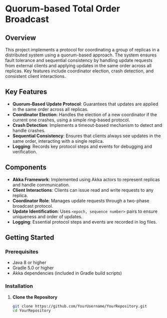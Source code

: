 # Quorum-based Total Order Broadcast

## Overview

This project implements a protocol for coordinating a group of replicas in a distributed system using a quorum-based approach. The system ensures fault tolerance and sequential consistency by handling update requests from external clients and applying updates in the same order across all replicas. Key features include coordinator election, crash detection, and consistent client interactions.

## Key Features

- **Quorum-Based Update Protocol**: Guarantees that updates are applied in the same order across all replicas.
- **Coordinator Election**: Handles the election of a new coordinator if the current one crashes, using a simple ring-based protocol.
- **Crash Detection**: Implements a timeout-based mechanism to detect and handle crashes.
- **Sequential Consistency**: Ensures that clients always see updates in the same order, interacting with a single replica.
- **Logging**: Records key protocol steps and events for debugging and verification.

## Components

- **Akka Framework**: Implemented using Akka actors to represent replicas and handle communication.
- **Client Interactions**: Clients can issue read and write requests to any replica.
- **Coordinator Role**: Manages update requests through a two-phase broadcast protocol.
- **Update Identification**: Uses `<epoch, sequence number>` pairs to ensure uniqueness and order of updates.
- **Logging**: Essential protocol steps and events are recorded in log files.

## Getting Started

### Prerequisites

- Java 8 or higher
- Gradle 5.0 or higher
- Akka dependencies (included in Gradle build scripts)

### Installation

1. **Clone the Repository**

   ```bash
   git clone https://github.com/YourUsername/YourRepository.git
   cd YourRepository
